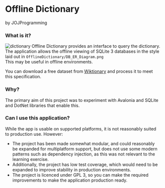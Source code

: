 # Offline Dictionary
 by JOJProgramming

### What is it?
![dictionary](https://github.com/user-attachments/assets/7ba4d706-7606-4827-8e28-863d4bb26930)
Offline Dictionary provides an interface to query the dictionary.
The application allows the offline viewing of SQLite 3 databases in the 
style laid out in ```OfflineDictionary/DB_ER_Diagram.png```  
This may be useful in offline environments.  
  
You can download a free dataset from [Wiktionary](https://dumps.wikimedia.org/enwiki/) and process it to meet 
this specification.

### Why?
The primary aim of this project was to experiment with Avalonia and SQLite and DotNet libraries
that enable this.

### Can I use this application?
While the app is usable on supported platforms, it is not reasonably 
suited to production use. However:
 + The project has been made somewhat modular, and could reasonably be expanded for multiplatform support, 
but does not use some modern patterns such as dependency injection, as
this was not relevant to the learning exercise. 
 + Additionally, the project has low test coverage, which would 
need to be expanded to improve stability in production environments.
 + The project is licenced under GPL 3, so you can make the required improvements
to make the application production ready.

